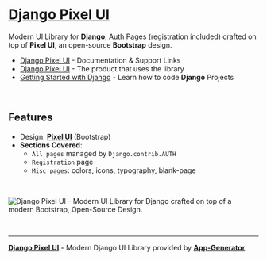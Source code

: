 # [Django Pixel UI](https://app-generator.dev/docs/products/django-libs/theme-pixel.html)

Modern UI Library for **Django**, Auth Pages (registration included) crafted on top of **Pixel UI**, an open-source **Bootstrap** design.

- [Django Pixel UI](https://app-generator.dev/docs/products/django-libs/theme-pixel.html) - Documentation & Support Links
- [Django Pixel UI](https://app-generator.dev/product/pixel-bootstrap/django/) - The product that uses the library
- [Getting Started with Django](https://app-generator.dev/docs/technologies/django/index.html) - Learn how to code **Django** Projects

<br />

## **Features**

- Design: **[Pixel UI](https://app-generator.dev/docs/templates/bootstrap/pixel-bootstrap.html)** (Bootstrap)
- **Sections Covered**: 
  - `All pages` managed by `Django.contrib.AUTH`
  - `Registration` page
  - `Misc pages`: colors, icons, typography, blank-page 
  
<br />

![Django Pixel UI - Modern UI Library for Django crafted on top of a modern Bootstrap, Open-Source Design.](https://user-images.githubusercontent.com/51070104/168753915-d61b2f97-57b2-4d14-a774-d217d120ff62.png)

<br />

---
**[Django Pixel UI](https://app-generator.dev/docs/products/django-libs/theme-pixel.html)** - Modern Django UI Library provided by **[App-Generator](https://app-generator.dev)**
